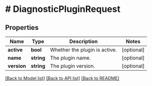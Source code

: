 # # DiagnosticPluginRequest

## Properties

Name | Type | Description | Notes
------------ | ------------- | ------------- | -------------
**active** | **bool** | Whether the plugin is active. | [optional]
**name** | **string** | The plugin name. | [optional]
**version** | **string** | The plugin version. | [optional]

[[Back to Model list]](../../README.md#models) [[Back to API list]](../../README.md#endpoints) [[Back to README]](../../README.md)
